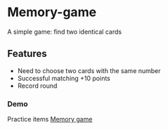 # Memory-game
A simple game: find two identical cards

## Features
- Need to choose two cards with the same number
- Successful matching +10 points
- Record round

### Demo
Practice items [Memory game](https://violet120.github.io/AC-project/S2-2/Memory-game/index.html)